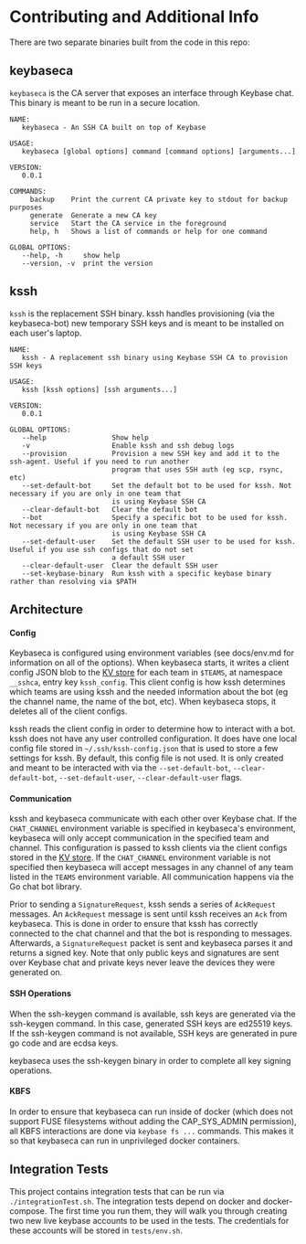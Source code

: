 # Contributing and Additional Info

There are two separate binaries built from the code in this repo:

## keybaseca 

`keybaseca` is the CA server that exposes an interface through Keybase chat.
This binary is meant to be run in a secure location. 

```
NAME:
   keybaseca - An SSH CA built on top of Keybase

USAGE:
   keybaseca [global options] command [command options] [arguments...]

VERSION:
   0.0.1

COMMANDS:
     backup    Print the current CA private key to stdout for backup purposes
     generate  Generate a new CA key
     service   Start the CA service in the foreground
     help, h   Shows a list of commands or help for one command

GLOBAL OPTIONS:
   --help, -h     show help
   --version, -v  print the version
```

## kssh

`kssh` is the replacement SSH binary. kssh handles provisioning (via the
keybaseca-bot) new temporary SSH keys and is meant to be installed on each
user's laptop. 

```
NAME:
   kssh - A replacement ssh binary using Keybase SSH CA to provision SSH keys

USAGE:
   kssh [kssh options] [ssh arguments...]

VERSION:
   0.0.1

GLOBAL OPTIONS:
   --help                Show help
   -v                    Enable kssh and ssh debug logs
   --provision           Provision a new SSH key and add it to the ssh-agent. Useful if you need to run another 
                         program that uses SSH auth (eg scp, rsync, etc)
   --set-default-bot     Set the default bot to be used for kssh. Not necessary if you are only in one team that
                         is using Keybase SSH CA
   --clear-default-bot   Clear the default bot
   --bot                 Specify a specific bot to be used for kssh. Not necessary if you are only in one team that
                         is using Keybase SSH CA
   --set-default-user    Set the default SSH user to be used for kssh. Useful if you use ssh configs that do not set 
					     a default SSH user 
   --clear-default-user  Clear the default SSH user
   --set-keybase-binary  Run kssh with a specific keybase binary rather than resolving via $PATH 
```

## Architecture

#### Config

Keybaseca is configured using environment variables (see docs/env.md for
information on all of the options). When keybaseca starts, it writes a client
config JSON blob to the [KV store](https://keybase.io/docs/bots/kvstore) for
each team in `$TEAMS`, at namespace `__sshca`, entry key `kssh_config`. This
client config is how kssh determines which teams are using kssh and the needed
information about the bot (eg the channel name, the name of the bot, etc). When
keybaseca stops, it deletes all of the client configs. 

kssh reads the client config in order to determine how to interact with a
bot. kssh does not have any user controlled configuration. It does have one
local config file stored in `~/.ssh/kssh-config.json` that is used to store a
few settings for kssh. By default, this config file is not used. It is only
created and meant to be interacted with via the `--set-default-bot`,
`--clear-default-bot`, `--set-default-user`, `--clear-default-user` flags. 

#### Communication

kssh and keybaseca communicate with each other over Keybase chat. If the
`CHAT_CHANNEL` environment variable is specified in keybaseca's environment,
keybaseca will only accept communication in the specified team and channel.
This configuration is passed to kssh clients via the client configs stored in
the [KV store](https://keybase.io/docs/bots/kvstore).  If the `CHAT_CHANNEL`
environment variable is not specified then keybaseca will accept messages in
any channel of any team listed in the `TEAMS` environment variable.  All
communication happens via the Go chat bot library. 

Prior to sending a `SignatureRequest`, kssh sends a series of `AckRequest`
messages. An `AckRequest` message is sent until kssh receives an `Ack` from
keybaseca. This is done in order to ensure that kssh has correctly connected to
the chat channel and that the bot is responding to messages. Afterwards, a
`SignatureRequest` packet is sent and keybaseca parses it and returns a signed
key. Note that only public keys and signatures are sent over Keybase chat and
private keys never leave the devices they were generated on. 

#### SSH Operations

When the ssh-keygen command is available, ssh keys are generated via the
ssh-keygen command. In this case, generated SSH keys are ed25519 keys. If the
ssh-keygen command is not available, SSH keys are generated in pure go code and
are ecdsa keys. 

keybaseca uses the ssh-keygen binary in order to complete all key signing
operations. 

#### KBFS

In order to ensure that keybaseca can run inside of docker (which does not
support FUSE filesystems without adding the CAP_SYS_ADMIN permission), all KBFS
interactions are done via `keybase fs ...` commands. This makes it so that
keybaseca can run in unprivileged docker containers. 

## Integration Tests

This project contains integration tests that can be run via
`./integrationTest.sh`. The integration tests depend on docker and
docker-compose. The first time you run them, they will walk you through
creating two new live keybase accounts to be used in the tests. The credentials
for these accounts will be stored in `tests/env.sh`. 
